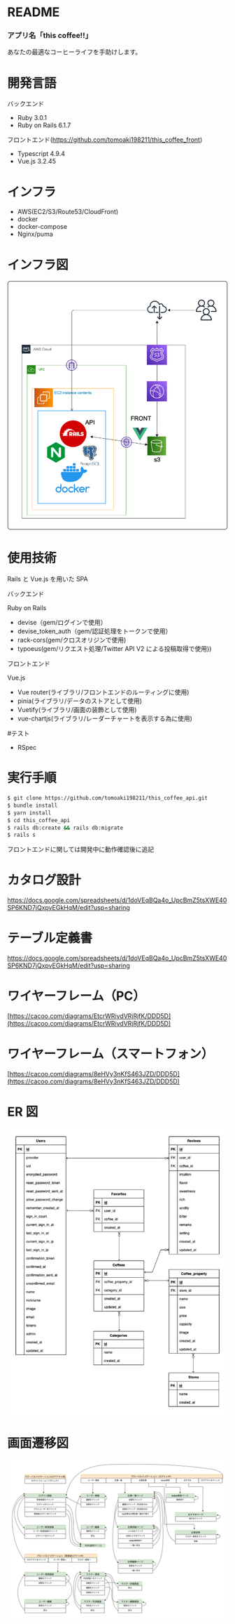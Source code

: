 # README

### アプリ名「this coffee!!」

あなたの最適なコーヒーライフを手助けします。

# 開発言語

バックエンド

- Ruby 3.0.1
- Ruby on Rails 6.1.7

フロントエンド(https://github.com/tomoaki198211/this_coffee_front)

- Typescript 4.9.4
- Vue.js 3.2.45

# インフラ

- AWS(EC2/S3/Route53/CloudFront)
- docker
- docker-compose
- Nginx/puma

# インフラ図

![インフラ構成図](images/infra2.png)

# 使用技術

Rails と Vue.js を用いた SPA

バックエンド

Ruby on Rails

- devise（gem/ログインで使用）
- devise_token_auth（gem/認証処理をトークンで使用）
- rack-cors(gem/クロスオリジンで使用)
- typoeus(gem/リクエスト処理/Twitter API V2 による投稿取得で使用))

フロントエンド

Vue.js

- Vue router(ライブラリ/フロントエンドのルーティングに使用)
- pinia(ライブラリ/データのストアとして使用)
- Vuetify(ライブラリ/画面の装飾として使用)
- vue-chartjs(ライブラリ/レーダーチャートを表示する為に使用)

#テスト

- RSpec

# 実行手順

```bash
$ git clone https://github.com/tomoaki198211/this_coffee_api.git
$ bundle install
$ yarn install
$ cd this_coffee_api
$ rails db:create && rails db:migrate
$ rails s
```

フロントエンドに関しては開発中に動作確認後に追記

# カタログ設計

https://docs.google.com/spreadsheets/d/1doVEqBQa4o_UpcBmZ5tsXWE40SP6KND7jQxpvEGkHqM/edit?usp=sharing

# テーブル定義書

https://docs.google.com/spreadsheets/d/1doVEqBQa4o_UpcBmZ5tsXWE40SP6KND7jQxpvEGkHqM/edit?usp=sharing

# ワイヤーフレーム（PC）

[https://cacoo.com/diagrams/EtcrWRiydVRjRjfK/DDD5D](https://cacoo.com/diagrams/EtcrWRiydVRjRjfK/DDD5D)

# ワイヤーフレーム（スマートフォン）

[https://cacoo.com/diagrams/8eHVy3nKfS463JZD/DDD5D](https://cacoo.com/diagrams/8eHVy3nKfS463JZD/DDD5D)

# ER 図

![ER図](images/er2.png)

# 画面遷移図

![ER図](images/seni2.png)
